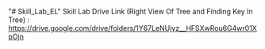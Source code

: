 "# Skill_Lab_EL" 
Skill Lab Drive Link (Right View Of Tree and Finding Key In Tree) :   https://drive.google.com/drive/folders/1Y67LeNUjyz__HFSXwRou6G4wr01XpOjn
